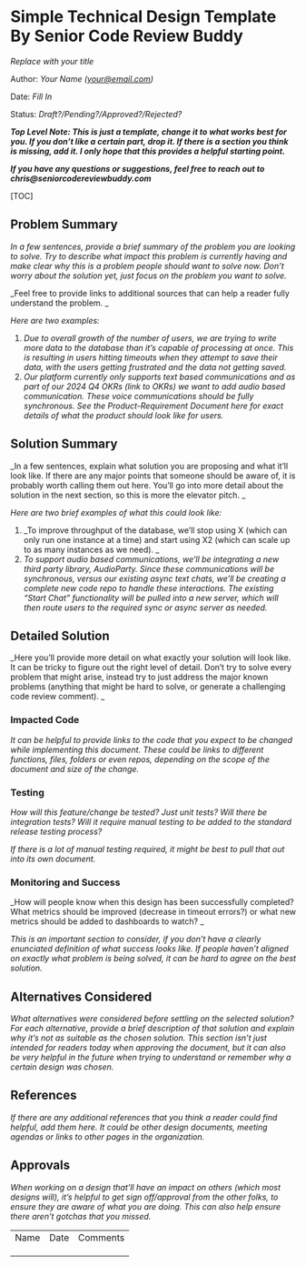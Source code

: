 # Simple Technical Design Template By Senior Code Review Buddy

_Replace with your title_

Author: _Your Name (your@email.com)_

Date: _Fill In_

Status: _Draft?/Pending?/Approved?/Rejected?_

**_Top Level Note: This is just a template, change it to what works best for you. If you don’t like a certain part, drop it. If there is a section you think is missing, add it. I only hope that this provides a helpful starting point._**

**_If you have any questions or suggestions, feel free to reach out to chris@seniorcodereviewbuddy.com_**


[TOC]



## Problem Summary

_In a few sentences, provide a brief summary of the problem you are looking to solve. Try to describe what impact this problem is currently having and make clear why this is a problem people should want to solve now. Don’t worry about the solution yet, just focus on the problem you want to solve._

_Feel free to provide links to additional sources that can help a reader fully understand the problem. _

_Here are two examples:_



1. _Due to overall growth of the number of users, we are trying to write more data to the database than it’s capable of processing at once. This is resulting in users hitting timeouts when they attempt to save their data, with the users getting frustrated and the data not getting saved._
2. _Our platform currently only supports text based communications and as part of our 2024 Q4 OKRs (link to OKRs) we want to add audio based communication. These voice communications should be fully synchronous. See the Product-Requirement Document here for exact details of what the product should look like for users._


## Solution Summary

_In a few sentences, explain what solution you are proposing and what it’ll look like. If there are any major points that someone should be aware of, it is probably worth calling them out here. You’ll go into more detail about the solution in the next section, so this is more the elevator pitch. _

_Here are two brief examples of what this could look like:_



1. _To improve throughput of the database, we’ll stop using X (which can only run one instance at a time) and start using X2 (which can scale up to as many instances as we need). _
2. _To support audio based communications, we’ll be integrating a new third party library, AudioParty. Since these communications will be synchronous, versus our existing async text chats, we’ll be creating a complete new code repo to handle these interactions. The existing “Start Chat” functionality will be pulled into a new server, which will then route users to the required sync or async server as needed._


## Detailed Solution

_Here you’ll provide more detail on what exactly your solution will look like. It can be tricky to figure out the right level of detail. Don’t try to solve every problem that might arise, instead try to just address the major known problems (anything that might be hard to solve, or generate a challenging code review comment). _


### Impacted Code

_It can be helpful to provide links to the code that you expect to be changed while implementing this document. These could be links to different functions, files, folders or even repos, depending on the scope of the document and size of the change._


### Testing

_How will this feature/change be tested? Just unit tests? Will there be integration tests? Will it require manual testing to be added to the standard release testing process?_

_If there is a lot of manual testing required, it might be best to pull that out into its own document._


### Monitoring and Success

_How will people know when this design has been successfully completed? What metrics should be improved (decrease in timeout errors?) or what new metrics should be added to dashboards to watch? _

_This is an important section to consider, if you don’t have a clearly enunciated definition of what success looks like. If people haven’t aligned on exactly what problem is being solved, it can be hard to agree on the best solution._


## Alternatives Considered
_What alternatives were considered before settling on the selected solution? For each alternative, provide a brief description of that solution and explain why it’s not as suitable as the chosen solution. This section isn’t just intended for readers today when approving the document, but it can also be very helpful in the future when trying to understand or remember why a certain design was chosen._


## References

_If there are any additional references that you think a reader could find helpful, add them here. It could be other design documents, meeting agendas or links to other pages in the organization._


## Approvals

_When working on a design that’ll have an impact on others (which most designs will), it’s helpful to get sign off/approval from the other folks, to ensure they are aware of what you are doing. This can also help ensure there aren’t gotchas that you missed._


<table>
  <tr>
   <td>Name
   </td>
   <td>Date
   </td>
   <td>Comments
   </td>
  </tr>
  <tr>
   <td>
   </td>
   <td>
   </td>
   <td>
   </td>
  </tr>
  <tr>
   <td>
   </td>
   <td>
   </td>
   <td>
   </td>
  </tr>
  <tr>
   <td>
   </td>
   <td>
   </td>
   <td>
   </td>
  </tr>
</table>

